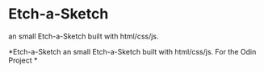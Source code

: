 # Etch-a-Sketch
an small Etch-a-Sketch built with html/css/js.

*Etch-a-Sketch
an small Etch-a-Sketch built with html/css/js. For the Odin Project *
